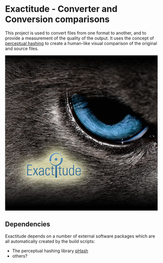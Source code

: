 # Exactitude - Converter and Conversion comparisons
This project is used to convert files from one format to another, and to provide a measurement of the quality of the output. It uses the concept of [perceptual hashing](https://en.wikipedia.org/wiki/Perceptual_hashing "Wikipedia article") to create a human-like visual comparison of the original and source files.

![Exactitude image of an eye](/Exactitude.jpg)

## Dependencies
Exactitude depends on a number of external software packages which are all automatically created by the build scripts:
* The perceptual hashing library [pHash](http://www.phash.org/)
* others?

